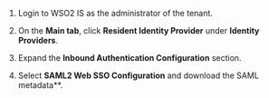 1.  Login to WSO2 IS as the administrator of the tenant. 

2.  On the **Main tab**, click **Resident Identity Provider** under **Identity Providers**.

3.  Expand the **Inbound Authentication Configuration** section.

4.  Select **SAML2 Web SSO Configuration** and download the SAML metadata**.